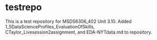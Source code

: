 # testrepo
This is a test repository for MSDS6306_402 Unit 3.10.
Added 1_5DataScienceProfiles_EvaluationOfSkills, CTaylor_Livesession2assignment, and EDA-NYTdata.md to repository.
